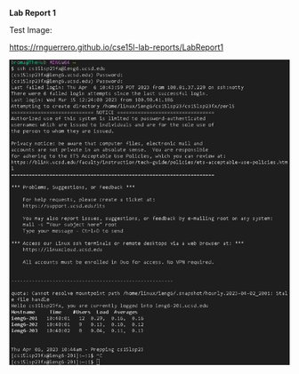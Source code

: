 **Lab Report 1**

Test Image: 

https://rnguerrero.github.io/cse15l-lab-reports/LabReport1

![Image](https://github.com/rnguerrero/cse15l-lab-reports/blob/main/Login%20SS.png)

